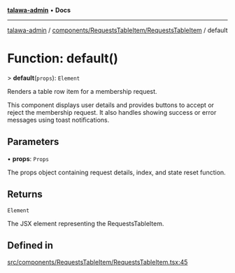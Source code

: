 [**talawa-admin**](../../../../README.md) • **Docs**

***

[talawa-admin](../../../../modules.md) / [components/RequestsTableItem/RequestsTableItem](../README.md) / default

# Function: default()

\> **default**(`props`): `Element`

Renders a table row item for a membership request.

This component displays user details and provides buttons to accept or reject
the membership request. It also handles showing success or error messages using
toast notifications.

## Parameters

• **props**: `Props`

The props object containing request details, index, and state reset function.

## Returns

`Element`

The JSX element representing the RequestsTableItem.

## Defined in

[src/components/RequestsTableItem/RequestsTableItem.tsx:45](https://github.com/PalisadoesFoundation/talawa-admin/blob/84f5af8b3720f5b290ac28bcfd7071c13e1f93aa/src/components/RequestsTableItem/RequestsTableItem.tsx#L45)
